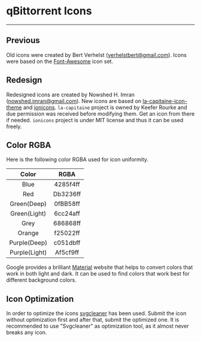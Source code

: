 # qBittorrent Icons
------------------------------------------

## Previous
Old icons were created by Bert Verhelst (<verhelstbert@gmail.com>).
Icons were based on the [Font-Awesome](http://fontawesome.io/icons/) icon set.
## Redesign
Redesigned icons are created by Nowshed H. Imran (<nowshed.imran@gmail.com>).
New icons are based on [la-capitaine-icon-theme](https://github.com/keeferrourke/la-capitaine-icon-theme) and [ionicons](https://github.com/ionic-team/ionicons).
`la-capitaine` project is owned by Keefer Rourke and due permission was received before modifying them. Get an icon from there if needed.
`ionicons` project is under MIT license and thus it can be used freely.
## Color RGBA
Here is the following color RGBA used for icon uniformity.

|     Color         |     RGBA         |
|:-----------------:|:----------------:|
|     Blue          |     4285f4ff     |
|     Red           |     Db3236ff     |
|     Green(Deep)   |     0fBB58ff     |
|     Green(Light)  |     6cc24aff     |
|     Grey          |     686868ff     |
|     Orange        |     f25022ff     |
|     Purple(Deep)  |     c051dbff     |
|     Purple(Light) |     Af5cf9ff     |

Google provides a brilliant [Material](https://material.io/resources/color) website that helps to convert colors that work in both light and dark. It can be used to find colors that work best for different background colors.
## Icon Optimization
In order to optimize the icons [svgcleaner](https://github.com/RazrFalcon/SVGCleaner) has been used.
Submit the icon without optimization first and after that, submit the optimized one.
It is recommended to use "Svgcleaner" as optimization tool, as it almost never breaks any icon.
